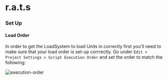 # r.a.t.s
 
### Set Up

#### Load Order
In order to get the LoadSystem to load Units in correctly first you'll need to make sure that your load order is set-up corrrectly. Go under `Edit > Project Settings > Script Execution Order` and set the order to match the following:

   ![execution-order](https://imgur.com/EX6Q7RY.png)
